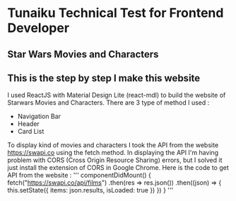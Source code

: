 # Tunaiku Technical Test for Frontend Developer

## Star Wars Movies and Characters

## This is the step by step I make this website

I used ReactJS with Material Design Lite (react-mdl) to build the website of Starwars Movies and Characters. There are 3 type of method I used : 
- Navigation Bar
- Header
- Card List

To display kind of movies and characters I took the API from the website <https://swapi.co> using the fetch method. In displaying the API I'm having problem with CORS (Cross Origin Resource Sharing) errors, but I solved it just install the extension of CORS in Google Chrome. Here is the code to get API from the website :
'''
    componentDidMount() {
        fetch("https://swapi.co/api/films")
        .then(res => res.json())
        .then((json) => {
            this.setState({ 
                items: json.results,
                isLoaded: true
            })
        })
    }
'''
